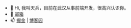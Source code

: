 - 👋 Hi, 我叫天兵，目前在武汉从事前端开发，很高兴认识你。
- 💬 <a target="_blank" href="mailto:407733614@qq.com">邮箱</a>
- 📫 <a href="https://juejin.cn/user/166781496599287" target="_blank">掘金</a> | <a href="https://www.cnblogs.com/wshiqtb" target="_blank">博客园</a>

